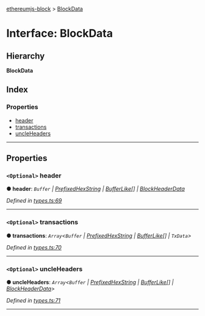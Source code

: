 [ethereumjs-block](../README.md) > [BlockData](../interfaces/blockdata.md)

# Interface: BlockData

## Hierarchy

**BlockData**

## Index

### Properties

- [header](blockdata.md#header)
- [transactions](blockdata.md#transactions)
- [uncleHeaders](blockdata.md#uncleheaders)

---

## Properties

<a id="header"></a>

### `<Optional>` header

**● header**: _`Buffer` \| [PrefixedHexString](../#prefixedhexstring) \| [BufferLike](../#bufferlike)[] \| [BlockHeaderData](blockheaderdata.md)_

_Defined in [types.ts:69](https://github.com/ethereumjs/ethereumjs-vm/blob/2347a51/packages/block/src/types.ts#L69)_

---

<a id="transactions"></a>

### `<Optional>` transactions

**● transactions**: _`Array`<`Buffer` \| [PrefixedHexString](../#prefixedhexstring) \| [BufferLike](../#bufferlike)[] \| `TxData`>_

_Defined in [types.ts:70](https://github.com/ethereumjs/ethereumjs-vm/blob/2347a51/packages/block/src/types.ts#L70)_

---

<a id="uncleheaders"></a>

### `<Optional>` uncleHeaders

**● uncleHeaders**: _`Array`<`Buffer` \| [PrefixedHexString](../#prefixedhexstring) \| [BufferLike](../#bufferlike)[] \| [BlockHeaderData](blockheaderdata.md)>_

_Defined in [types.ts:71](https://github.com/ethereumjs/ethereumjs-vm/blob/2347a51/packages/block/src/types.ts#L71)_

---
